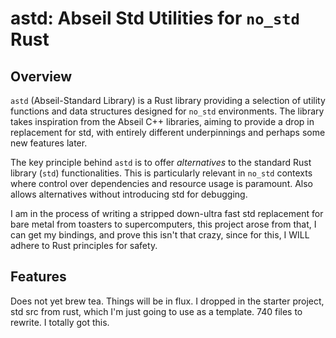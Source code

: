 # astd: Abseil Std Utilities for `no_std` Rust

## Overview

`astd` (Abseil-Standard Library) is a Rust library providing a selection of utility functions and data structures designed for `no_std` environments. The library takes inspiration from the Abseil C++ libraries, aiming to provide a drop in replacement for std, with entirely different underpinnings and perhaps some new features later.

The key principle behind `astd` is to offer _alternatives_ to the standard Rust library (`std`) functionalities. This is particularly relevant in `no_std` contexts where control over dependencies and resource usage is paramount. Also allows alternatives without introducing std for debugging.

I am in the process of writing a stripped down-ultra fast std replacement for bare metal from toasters to supercomputers, this project arose from that, I can get my bindings, and prove this isn't that crazy, since for this, I WILL adhere to Rust principles for safety.

## Features

Does not yet brew tea. Things will be in flux. I dropped in the starter project, std src from rust, which I'm just going to use as a template. 740 files to rewrite. I totally got this.
